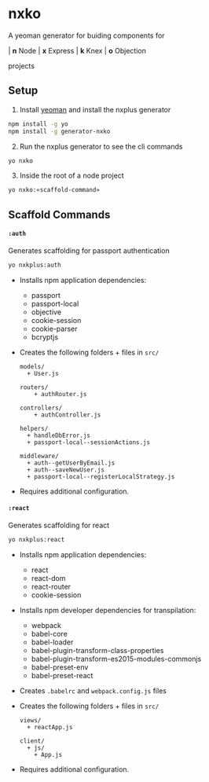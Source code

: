 # nxko

A yeoman generator for buiding components for

\| **n** Node \| **x** Express \| **k** Knex \|  **o** Objection

projects

## Setup

1. Install [yeoman](http://yeoman.io/) and install the nxplus generator

  ```sh
  npm install -g yo
  npm install -g generator-nxko
  ```

2. Run the nxplus generator to see the cli commands
  ```sh
  yo nxko
  ```

3. Inside the root of a node project
  ```sh
  yo nxko:«scaffold-command»
  ```


## Scaffold Commands

#### `:auth`

Generates scaffolding for passport authentication

  ```sh
  yo nxkplus:auth
  ```

- Installs npm application dependencies:
  - passport
  - passport-local
  - objective
  - cookie-session
  - cookie-parser
  - bcryptjs

- Creates the following folders + files in `src/`

  ```
  models/
    + User.js

  routers/
      + authRouter.js

  controllers/
      + authController.js

  helpers/
    + handleDbError.js
    + passport-local--sessionActions.js

  middleware/
    + auth--getUserByEmail.js
    + auth--saveNewUser.js
    + passport-local--registerLocalStrategy.js
  ```

- Requires additional configuration.

#### `:react`

Generates scaffolding for react

  ```sh
  yo nxkplus:react
  ```

- Installs npm application dependencies:
  - react
  - react-dom
  - react-router
  - cookie-session

- Installs npm developer dependencies for transpilation:
  - webpack
  - babel-core
  - babel-loader
  - babel-plugin-transform-class-properties
  - babel-plugin-transform-es2015-modules-commonjs
  - babel-preset-env
  - babel-preset-react

- Creates `.babelrc` and `webpack.config.js` files

- Creates the following folders + files in `src/`

  ```
  views/
    + reactApp.js

  client/
    + js/
      + App.js
  ```

- Requires additional configuration.
